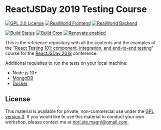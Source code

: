 # ReactJSDay 2019 Testing Course

[![GPL 3.0 License][license-badge]][license]
[![RealWorld Frontend](https://img.shields.io/badge/realworld-frontend-%23783578.svg)](http://realworld.io)
[![RealWorld Backend](https://img.shields.io/badge/realworld-backend-%23783578.svg)](http://realworld.io)


[![Build Status](https://travis-ci.com/NoriSte/reactjsday-2019-testing-course.svg?branch=master)](https://travis-ci.com/NoriSte/reactjsday-2019-testing-course)
[![Build Cron](https://img.shields.io/badge/build%20cron-weekly-44cc11.svg)](https://travis-ci.com/NoriSte/reactjsday-2019-testing-course)
[![Renovate enabled](https://img.shields.io/badge/renovate-enabled-brightgreen.svg)](https://renovatebot.com/)

This is the reference repository with all the contents and the examples of the "[React Testing 101: component, integration, and end-to-end testing](https://2019.reactjsday.it/workshops/react-testing-101.html)" course for the [ReactJSDay 2019](https://2019.reactjsday.it/) conference.

Additional requisites to run the tests on your local machine:

- Node.js 10+
- [MongoDB](https://docs.mongodb.com/manual/installation/#tutorials)
- [Docker](https://docs.docker.com/install/)

## License

This material is available for private, non-commercial use under the
[GPL version 3](http://www.gnu.org/licenses/gpl-3.0-standalone.html). If you
would like to use this material to conduct your own workshop, please contact me
at nori.ste.magni@gmail.com.


[license]: https://github.com/NoriSte/reactjsday-2019-testing-course/blob/master/README.md#license
[license-badge]: https://img.shields.io/badge/license-GPL%203.0%20License-blue.svg?style=flat-square
